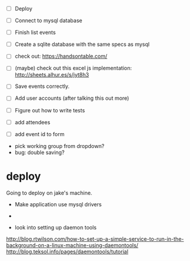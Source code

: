 
 - [ ] Deploy
 - [ ] Connect to mysql database
 - [ ] Finish list events




 - [ ] Create a sqlite database with the same specs as mysql
 - [ ] check out: https://handsontable.com/
 - [ ] (maybe) check out this excel js implementation: http://sheets.alhur.es/s/jyt8h3

 - [ ] Save events correctly.
 - [ ] Add user accounts (after talking this out more)
 
 - [ ] Figure out how to write tests

 - [ ] add attendees
 - [ ] add event id to form


 - pick working group from dropdown?
 - bug: double saving?

# deploy

Going to deploy on jake's machine.



 - Make application use mysql drivers
 -


 - look into setting up daemon tools

http://blog.rtwilson.com/how-to-set-up-a-simple-service-to-run-in-the-background-on-a-linux-machine-using-daemontools/
http://blog.teksol.info/pages/daemontools/tutorial
